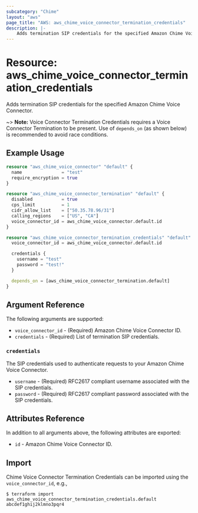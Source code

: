```yaml
---
subcategory: "Chime"
layout: "aws"
page_title: "AWS: aws_chime_voice_connector_termination_credentials"
description: |-
    Adds termination SIP credentials for the specified Amazon Chime Voice Connector.
---
```


# Resource: aws_chime_voice_connector_termination_credentials

Adds termination SIP credentials for the specified Amazon Chime Voice Connector.

~> **Note:** Voice Connector Termination Credentials requires a Voice Connector Termination to be present. Use of `depends_on` (as shown below) is recommended to avoid race conditions.

## Example Usage

```terraform
resource "aws_chime_voice_connector" "default" {
  name               = "test"
  require_encryption = true
}

resource "aws_chime_voice_connector_termination" "default" {
  disabled           = true
  cps_limit          = 1
  cidr_allow_list    = ["50.35.78.96/31"]
  calling_regions    = ["US", "CA"]
  voice_connector_id = aws_chime_voice_connector.default.id
}

resource "aws_chime_voice_connector_termination_credentials" "default" {
  voice_connector_id = aws_chime_voice_connector.default.id

  credentials {
    username = "test"
    password = "test!"
  }

  depends_on = [aws_chime_voice_connector_termination.default]
}
```

## Argument Reference

The following arguments are supported:

* `voice_connector_id` - (Required) Amazon Chime Voice Connector ID.
* `credentials` - (Required) List of termination SIP credentials.

### `credentials`

The SIP credentials used to authenticate requests to your Amazon Chime Voice Connector.

* `username` - (Required) RFC2617 compliant username associated with the SIP credentials.
* `password` - (Required) RFC2617 compliant password associated with the SIP credentials.

## Attributes Reference

In addition to all arguments above, the following attributes are exported:

* `id` - Amazon Chime Voice Connector ID.

## Import

Chime Voice Connector Termination Credentials can be imported using the `voice_connector_id`, e.g.,

```
$ terraform import aws_chime_voice_connector_termination_credentials.default abcdef1ghij2klmno3pqr4
```
